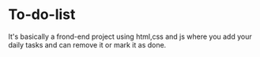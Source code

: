 # To-do-list 
It's basically a frond-end project using html,css and js where you add your daily tasks and can remove it or mark it as done.
